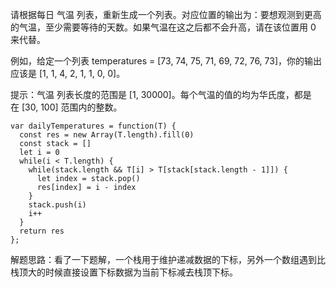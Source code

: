 请根据每日 气温 列表，重新生成一个列表。对应位置的输出为：要想观测到更高的气温，至少需要等待的天数。如果气温在这之后都不会升高，请在该位置用 0 来代替。

例如，给定一个列表 temperatures = [73, 74, 75, 71, 69, 72, 76, 73]，你的输出应该是 [1, 1, 4, 2, 1, 1, 0, 0]。

提示：气温 列表长度的范围是 [1, 30000]。每个气温的值的均为华氏度，都是在 [30, 100] 范围内的整数。

```
var dailyTemperatures = function(T) {
  const res = new Array(T.length).fill(0)
  const stack = []
  let i = 0
  while(i < T.length) {
    while(stack.length && T[i] > T[stack[stack.length - 1]]) {
      let index = stack.pop()
      res[index] = i - index
    }
    stack.push(i)
    i++
  }
  return res
};
```

解题思路：看了一下题解，一个栈用于维护递减数据的下标，另外一个数组遇到比栈顶大的时候直接设置下标数据为当前下标减去栈顶下标。
